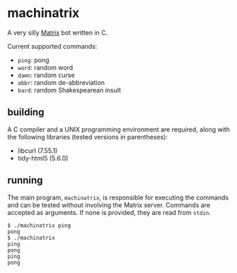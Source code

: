 # machinatrix

A very silly [Matrix](https://matrix.org) bot written in C.

Current supported commands:

- `ping`: pong
- `word`: random word
- `damn`: random curse
- `abbr`: random de-abbreviation
- `bard`: random Shakespearean insult

## building

A C compiler and a UNIX programming environment are required, along with the
following libraries (tested versions in parentheses):

- libcurl (7.55.1)
- tidy-html5 (5.6.0)

## running

The main program, `machinatrix`, is responsible for executing the commands and
can be tested without involving the Matrix server.  Commands are accepted as
arguments.  If none is provided, they are read from `stdin`.

    $ ./machinatrix ping
    pong
    $ ./machinatrix
    ping
    pong
    ping
    pong
